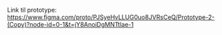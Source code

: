 Link til prototype:
https://www.figma.com/proto/PJSyeHvLLUG0uo8JVRsCeQ/Prototype-2-(Copy)?node-id=0-1&t=jY8AnoiDgMNTtlae-1
